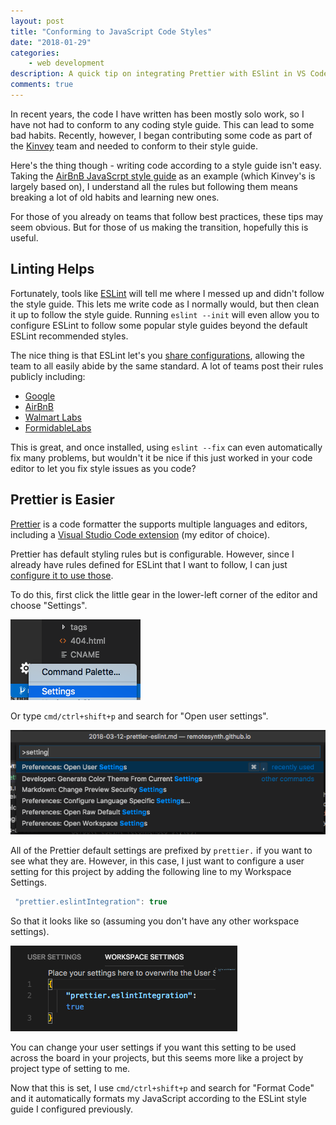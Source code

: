 ```yaml
---
layout: post
title: "Conforming to JavaScript Code Styles"
date: "2018-01-29"
categories:
    - web development
description: A quick tip on integrating Prettier with ESlint in VS Code.
comments: true
---
```


In recent years, the code I have written has been mostly solo work, so I have not had to conform to any coding style guide. This can lead to some bad habits. Recently, however, I began contributing some code as part of the [Kinvey](https://www.kinvey.com/) team and needed to conform to their style guide.

Here's the thing though - writing code according to a style guide isn't easy. Taking the [AirBnB JavaScrpt style guide](https://github.com/airbnb/javascript) as an example (which Kinvey's is largely based on), I understand all the rules but following them means breaking a lot of old habits and learning new ones.

For those of you already on teams that follow best practices, these tips may seem obvious. But for those of us making the transition, hopefully this is useful.

## Linting Helps

Fortunately, tools like [ESLint](https://eslint.org/) will tell me where I messed up and didn't follow the style guide. This lets me write code as I normally would, but then clean it up to follow the style guide. Running `eslint --init` will even allow you to configure ESLint to follow some popular style guides beyond the default ESLint recommended styles.

The nice thing is that ESLint let's you [share configurations](https://eslint.org/docs/developer-guide/shareable-configs), allowing the team to all easily abide by the same standard. A lot of teams post their rules publicly including:

* [Google](https://github.com/google/eslint-config-google)
* [AirBnB](https://www.npmjs.com/package/eslint-config-airbnb)
* [Walmart Labs](https://github.com/walmartlabs/eslint-config-walmart)
* [FormidableLabs](https://github.com/FormidableLabs/eslint-config-formidable)

This is great, and once installed, using `eslint --fix` can even automatically fix many problems, but wouldn't it be nice if this just worked in your code editor to let you fix style issues as you code?

## Prettier is Easier

[Prettier](https://prettier.io/) is a code formatter the supports multiple languages and editors, including a [Visual Studio Code extension](https://marketplace.visualstudio.com/items?itemName=esbenp.prettier-vscode) (my editor of choice).

Prettier has default styling rules but is configurable. However, since I already have rules defined for ESLint that I want to follow, I can just [configure it to use those](https://marketplace.visualstudio.com/items?itemName=esbenp.prettier-vscode#user-content-vscode-specific-settings).

To do this, first click the little gear in the lower-left corner of the editor and choose "Settings".

![VS Code Settings](/images/posts/vscode-settings.png)

Or type `cmd/ctrl+shift+p` and search for "Open user settings".

![VS Code Settings](/images/posts/vscode-usersettings.png)

All of the Prettier default settings are prefixed by `prettier.` if you want to see what they are. However, in this case, I just want to configure a user setting for this project by adding the following line to my Workspace Settings.

```javascript
 "prettier.eslintIntegration": true
 ```

 So that it looks like so (assuming you don't have any other workspace settings).

![VS Code Workspace Settings](/images/posts/vscode-workspace-settings.png)

You can change your user settings if you want this setting to be used across the board in your projects, but this seems more like a project by project type of setting to me.

Now that this is set, I use `cmd/ctrl+shift+p` and search for "Format Code" and it  automatically formats my JavaScript according to the ESLint style guide I configured previously.